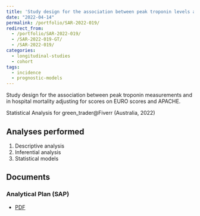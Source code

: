 ```yaml
---
title: 'Study design for the association between peak troponin levels and post-surgery mortality in an Australian hospital'
date: "2022-04-14"
permalink: /portfolio/SAR-2022-019/
redirect_from:
  - /portfolio/SAR-2022-019/
  - /SAR-2022-019-GT/
  - /SAR-2022-019/
categories:
  - longitudinal-studies
  - cohort
tags:
  - incidence
  - prognostic-models
---
```


Study design for the association between peak troponin measurements and in hospital mortality adjusting for scores on EURO scores and APACHE.

Statistical Analysis for green_trader@Fiverr (Australia, 2022)
<!-- Technical Report for green_trader@Fiverr (Australia, 2022) -->

## Analyses performed

1. Descriptive analysis
1. Inferential analysis
1. Statistical models

## Documents

<!-- The client has requested that this analysis be kept confidential until a future date, determined by the client. -->
<!-- All documents from this consultation are therefore not published online and only the title and year of the analysis will be included in the consultant's Portfolio. -->
<!-- After the agreed date is reached, the documents will be released. -->

<!-- The client has requested that this analysis be kept confidential. -->
<!-- All documents from this consultation are therefore not published online and only the title and year of the analysis will be included in the consultant's Portfolio. -->

### Analytical Plan (SAP)

- [PDF][sap]

<!-- ### Statistical Analysis Report (SAR) -->

<!-- - [PDF][sar] -->

<!-- ## Associated analyses -->

<!-- This analysis is part of a larger project and is supported by other analyses, linked below. -->

<!-- **[assoc_title]** -->

<!-- <[assoc_link]> -->

<!-- --- -->

[sap]: /files/SAP-2022-019-v01.pdf
[sar]: /files/SAR-2022-019-v01.pdf
